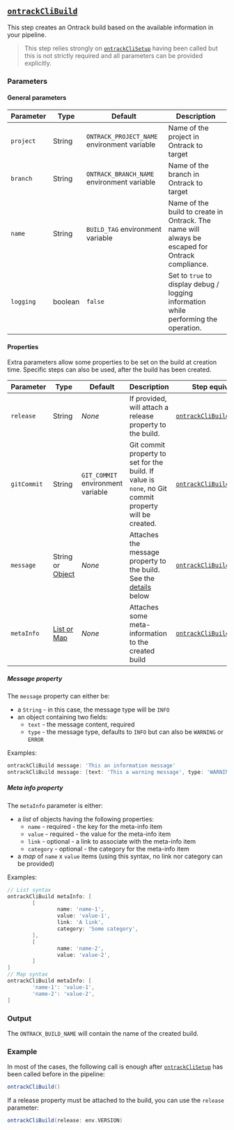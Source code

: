 ## [`ontrackCliBuild`](ontrackCliBuild.groovy)

This step creates an Ontrack build based on the available information in your pipeline.

> This step relies strongly on [`ontrackCliSetup`](ontrackCliSetup.md) having been called but this is not strictly required and all parameters can be provided explicitly.

### Parameters

#### General parameters

| Parameter | Type | Default | Description |
|---|---|---|---|
| `project` | String | `ONTRACK_PROJECT_NAME` environment variable | Name of the project in Ontrack to target |
| `branch` | String | `ONTRACK_BRANCH_NAME` environment variable | Name of the branch in Ontrack to target |
| `name` | String | `BUILD_TAG` environment variable | Name of the build to create in Ontrack. The name will always be escaped for Ontrack compliance. |
| `logging` | boolean | `false` | Set to `true` to display debug / logging information while performing the operation. |

#### Properties

Extra parameters allow some properties to be set on the build at creation time. Specific steps can also be used, after the build has been created.

| Parameter | Type | Default | Description | Step equivalent |
|---|---|---|---|---|
| `release` | String | _None_ | If provided, will attach a release property to the build. | [`ontrackCliBuildRelease`](ontrackCliBuildRelease.md) |
| `gitCommit` | String | `GIT_COMMIT` environment variable | Git commit property to set for the build. If value is `none`, no Git commit property will be created. | [`ontrackCliBuildGitCommit`](ontrackCliBuildGitCommit.md) |
| `message` | String or [Object](#message-property) | _None_ | Attaches the message property to the build. See the [details](#message-property) below | [`ontrackCliBuildMessage`](ontrackCliBuildMessage.md) |
| `metaInfo` | [List or Map](#meta-info-property) | _None_ | Attaches some meta-information to the created build | [`ontrackCliBuildMetaInfo`](ontrackCliBuildMetaInfo.md) |

##### Message property

The `message` property can either be:

* a `String` - in this case, the message type will be `INFO`
* an object containing two fields:
  * `text` - the message content, required
  * `type` - the message type, defaults to `INFO` but can also be `WARNING` or `ERROR`

Examples:

````groovy
ontrackCliBuild message: 'This an information message'
ontrackCliBuild message: [text: 'This a warning message', type: 'WARNING']
````

##### Meta info property

The `metaInfo` parameter is either:

* a _list_ of objects having the following properties:
  * `name` - required - the key for the meta-info item
  * `value` - required - the value for the meta-info item
  * `link` - optional - a link to associate with the meta-info item
  * `category` - optional - the category for the meta-info item
* a _map_ of `name` x `value` items (using this syntax, no link nor category can be provided)

Examples:

```groovy
// List syntax
ontrackCliBuild metaInfo: [
        [
                name: 'name-1',
                value: 'value-1',
                link: 'A link',
                category: 'Some category',
        ],
        [
                name: 'name-2',
                value: 'value-2',
        ]
]
// Map syntax
ontrackCliBuild metaInfo: [
        'name-1': 'value-1',
        'name-2': 'value-2',
]
```

### Output

The `ONTRACK_BUILD_NAME` will contain the name of the created build.

### Example

In most of the cases, the following call is enough after [`ontrackCliSetup`](ontrackCliSetup.md) has been called before in the pipeline:

```groovy
ontrackCliBuild()
```

If a release property must be attached to the build, you can use the `release` parameter:

```groovy
ontrackCliBuild(release: env.VERSION)
```
